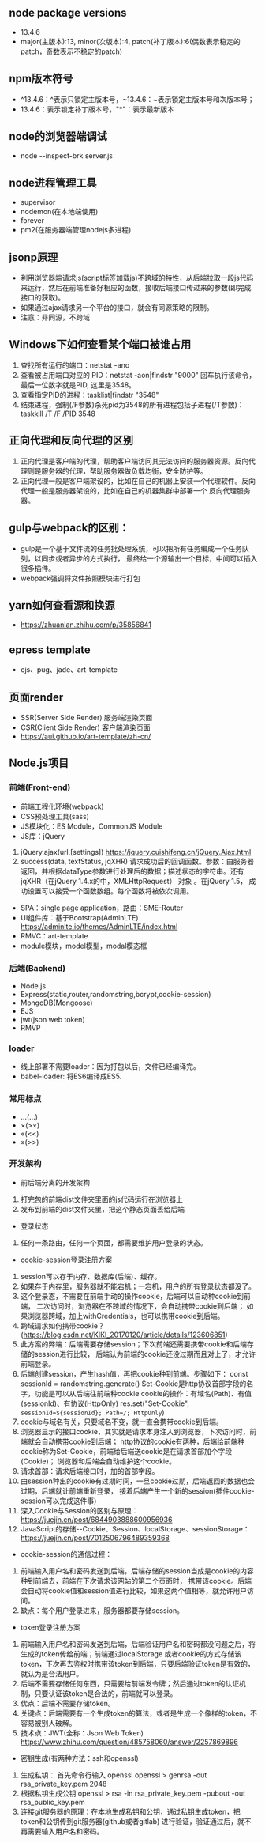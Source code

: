 ## node package versions
- 13.4.6
- major(主版本):13, minor(次版本):4, patch(补丁版本):6(偶数表示稳定的patch，奇数表示不稳定的patch)

## npm版本符号
- ^13.4.6：^表示只锁定主版本号，~13.4.6：~表示锁定主版本号和次版本号；
- 13.4.6：表示锁定补丁版本号，"*"：表示最新版本

## node的浏览器端调试
- node --inspect-brk server.js

## node进程管理工具
- supervisor
- nodemon(在本地端使用)
- forever
- pm2(在服务器端管理nodejs多进程)

## jsonp原理
- 利用浏览器端请求js(script标签加载js)不跨域的特性，从后端拉取一段js代码来运行，然后在前端准备好相应的函数，接收后端接口传过来的参数(即完成接口的获取)。
- 如果通过ajax请求另一个平台的接口，就会有同源策略的限制。
- 注意：非同源，不跨域

## Windows下如何查看某个端口被谁占用
1. 查找所有运行的端口：netstat -ano
2. 查看被占用端口对应的 PID：netstat -aon|findstr "9000"
   回车执行该命令，最后一位数字就是PID, 这里是3548。
3. 查看指定PID的进程：tasklist|findstr "3548"
4. 结束进程，强制(/F参数)杀死pid为3548的所有进程包括子进程(/T参数)：taskkill /T /F /PID 3548

## 正向代理和反向代理的区别
1. 正向代理是客户端的代理，帮助客户端访问其无法访问的服务器资源。反向代理则是服务器的代理，帮助服务器做负载均衡，安全防护等。
2. 正向代理一般是客户端架设的，比如在自己的机器上安装一个代理软件。反向代理一般是服务器架设的，比如在自己的机器集群中部署一个 反向代理服务器。

## gulp与webpack的区别：
- gulp是一个基于文件流的任务批处理系统，可以把所有任务编成一个任务队列，以同步或者异步的方式执行，
  最终给一个源输出一个目标，中间可以插入很多插件。
- webpack强调将文件按照模块进行打包

## yarn如何查看源和换源
- https://zhuanlan.zhihu.com/p/35856841

## epress template
- ejs、pug、jade、art-template

## 页面render
- SSR(Server Side Render) 服务端渲染页面
- CSR(Client Side Render) 客户端渲染页面
- https://aui.github.io/art-template/zh-cn/

## Node.js项目
### 前端(Front-end)
- 前端工程化环境(webpack)
- CSS预处理工具(sass)
- JS模块化：ES Module，CommonJS Module
- JS库：jQuery
1. jQuery.ajax(url,[settings]) https://jquery.cuishifeng.cn/jQuery.Ajax.html
2. success(data, textStatus, jqXHR)
  请求成功后的回调函数。参数：由服务器返回，并根据dataType参数进行处理后的数据；描述状态的字符串。还有 jqXHR（在jQuery 1.4.x的中，XMLHttpRequest） 对象 。在jQuery 1.5， 成功设置可以接受一个函数数组。每个函数将被依次调用。
- SPA：single page application，路由：SME-Router
- UI组件库：基于Bootstrap(AdminLTE) https://adminlte.io/themes/AdminLTE/index.html
- RMVC：art-template
- module模块，model模型，modal模态框

### 后端(Backend)
- Node.js
- Express(static,router,randomstring,bcrypt,cookie-session)
- MongoDB(Mongoose)
- EJS
- jwt(json web token)
- RMVP

### loader
- 线上部署不需要loader：因为打包以后，文件已经编译完。
- babel-loader: 将ES6编译成ES5.

### 常用标点
- &hellip;(...)
- &times;(>×)
- &laquo;(<<)
- &raquo;(>>)

### 开发架构
- 前后端分离的开发架构
1. 打完包的前端dist文件夹里面的js代码运行在浏览器上
2. 发布到前端的dist文件夹里，把这个静态页面丢给后端

- 登录状态
1. 任何一条路由，任何一个页面，都需要维护用户登录的状态。

- cookie-session登录注册方案
1. session可以存于内存、数据库(后端)、缓存。
2. 如果存于内存里，服务器就不能宕机；一宕机，用户的所有登录状态都没了。
3. 这个登录态，不需要在前端手动的操作cookie，后端可以自动种cookie到前端，
  二次访问时，浏览器在不跨域的情况下，会自动携带cookie到后端；
  如果浏览器跨域，加上withCredentials，也可以携带cookie到后端。
4. 跨域请求如何携带cookie？(https://blog.csdn.net/KIKI_20170120/article/details/123606851)
5. 此方案的弊端：后端需要存储session；下次前端还需要携带cookie和后端存储的session进行比较，
  后端认为前端的cookie还没过期而且对上了，才允许前端登录。
6. 后端创建session，产生hash值，再把cookie种到前端。步骤如下：
  const sessionId = randomstring.generate()
	Set-Cookie是http协议首部字段的名字，功能是可以从后端往前端种cookie
	cookie的操作：有域名(Path)、有值(sessionId)、有协议(HttpOnly)
	res.set("Set-Cookie", `sessionId=${sessionId}; Path=/; HttpOnly`)
7. cookie与域名有关，只要域名不变，就一直会携带cookie到后端。
8. 浏览器显示的接口cookie，其实就是请求本身注入到浏览器，下次访问时，前端就会自动携带cookie到后端；
  http协议的cookie有两种，后端给前端种cookie称为Set-Cookie，前端给后端送cookie是在请求首部加个字段(Cookie)；
  浏览器和后端会自动维护这个cookie。
9. 请求首部：请求后端接口时，加的首部字段。
10. 由session种出的cookie有过期时间，一旦cookie过期，后端返回的数据也会过期，后端就让前端重新登录，
  接着后端产生一个新的session(插件cookie-session可以完成这件事)
11. 深入Cookie与Session的区别与原理：https://juejin.cn/post/6844903888600956936
12. JavaScript的存储--Cookie、Session、localStorage、sessionStorage：
  https://juejin.cn/post/7012506796489359368

- cookie-session的通信过程：
1. 前端输入用户名和密码发送到后端，后端存储的session当成是cookie的内容种到前端去，前端在下次请求该网站的第二个页面时，
  携带该cookie。后端会自动将cookie值和session值进行比较，如果这两个值相等，就允许用户访问。
2. 缺点：每个用户登录进来，服务器都要存储session。

- token登录注册方案
1. 前端输入用户名和密码发送到后端，后端验证用户名和密码都没问题之后，将生成的token传给前端；前端通过localStorage
  或者cookie的方式存储该token，下次再去鉴权时携带该token到后端，只要后端验证token是有效的，就认为是合法用户。
2. 后端不需要存储任何东西，只需要给前端发令牌；然后通过token的认证机制，只要认证该token是合法的，前端就可以登录。
3. 优点：后端不需要存储token。
4. 关键点：后端需要有一个生成token的算法，或者是生成一个像样的token，不容易被别人破解。
5. 技术点：JWT(全称：Json Web Token) https://www.zhihu.com/question/485758060/answer/2257869896

- 密钥生成(有两种方法：ssh和openssl)
1. 生成私钥：
  首先命令行输入 openssl
  openssl > genrsa -out rsa_private_key.pem 2048
2. 根据私钥生成公钥
  openssl > rsa -in rsa_private_key.pem -pubout -out rsa_public_key.pem
3. 连接git服务器的原理：在本地生成私钥和公钥，通过私钥生成token，把token和公钥传到git服务器(github或者gitlab)
  进行验证，验证通过后，就不再需要输入用户名和密码。